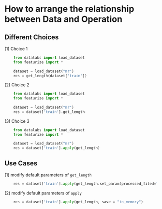 # How to arrange the relationship between Data and Operation

## Different Choices



(1) Choice 1
```python
    from datalabs import load_dataset
    from featurize import *
    
    dataset = load_dataset("mr")
    res = get_length(dataset['train'])
```

(2) Choice 2
```python
    from datalabs import load_dataset
    from featurize import *
    
    dataset = load_dataset("mr")
    res = dataset['train'].get_length
```


(3) Choice 3
```python
    from datalabs import load_dataset
    from featurize import *
    
    dataset = load_dataset("mr")
    res = dataset['train'].apply(get_length)
```






## Use Cases
(1) modify default parameters of `get_length`
```python
    res = dataset['train'].apply(get_length.set_param(processed_filed="text"))
```


(2) modify default parameters of `apply`
```python
    res = dataset['train'].apply(get_length, save = "in_memory")
```


